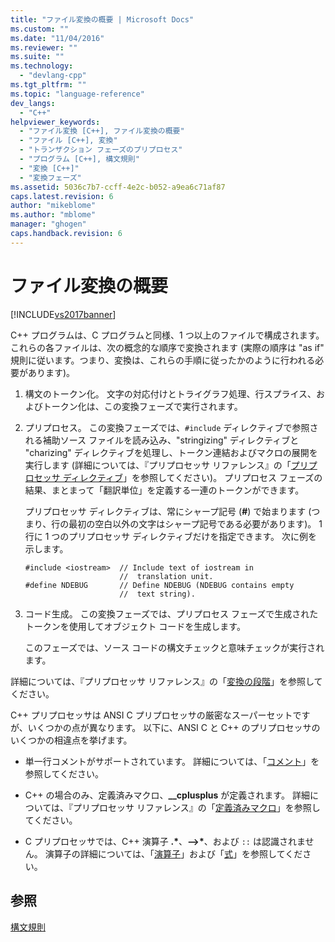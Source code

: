 ```yaml
---
title: "ファイル変換の概要 | Microsoft Docs"
ms.custom: ""
ms.date: "11/04/2016"
ms.reviewer: ""
ms.suite: ""
ms.technology: 
  - "devlang-cpp"
ms.tgt_pltfrm: ""
ms.topic: "language-reference"
dev_langs: 
  - "C++"
helpviewer_keywords: 
  - "ファイル変換 [C++], ファイル変換の概要"
  - "ファイル [C++], 変換"
  - "トランザクション フェーズのプリプロセス"
  - "プログラム [C++], 構文規則"
  - "変換 [C++]"
  - "変換フェーズ"
ms.assetid: 5036c7b7-ccff-4e2c-b052-a9ea6c71af87
caps.latest.revision: 6
author: "mikeblome"
ms.author: "mblome"
manager: "ghogen"
caps.handback.revision: 6
---
```

# ファイル変換の概要
[!INCLUDE[vs2017banner](../assembler/inline/includes/vs2017banner.md)]

C\+\+ プログラムは、C プログラムと同様、1 つ以上のファイルで構成されます。  これらの各ファイルは、次の概念的な順序で変換されます \(実際の順序は "as if" 規則に従います。つまり、変換は、これらの手順に従ったかのように行われる必要があります\)。  
  
1.  構文のトークン化。  文字の対応付けとトライグラフ処理、行スプライス、およびトークン化は、この変換フェーズで実行されます。  
  
2.  プリプロセス。  この変換フェーズでは、`#include` ディレクティブで参照される補助ソース ファイルを読み込み、"stringizing" ディレクティブと "charizing" ディレクティブを処理し、トークン連結およびマクロの展開を実行します \(詳細については、『プリプロセッサ リファレンス』の「[プリプロセッサ ディレクティブ](../preprocessor/preprocessor-directives.md)」を参照してください\)。  プリプロセス フェーズの結果、まとまって「翻訳単位」を定義する一連のトークンができます。  
  
     プリプロセッサ ディレクティブは、常にシャープ記号 \(**\#**\) で始まります \(つまり、行の最初の空白以外の文字はシャープ記号である必要があります\)。  1 行に 1 つのプリプロセッサ ディレクティブだけを指定できます。  次に例を示します。  
  
    ```  
    #include <iostream>  // Include text of iostream in   
                         //  translation unit.  
    #define NDEBUG       // Define NDEBUG (NDEBUG contains empty   
                         //  text string).  
    ```  
  
3.  コード生成。  この変換フェーズでは、プリプロセス フェーズで生成されたトークンを使用してオブジェクト コードを生成します。  
  
     このフェーズでは、ソース コードの構文チェックと意味チェックが実行されます。  
  
 詳細については、『プリプロセッサ リファレンス』の「[変換の段階](../preprocessor/phases-of-translation.md)」を参照してください。  
  
 C\+\+ プリプロセッサは ANSI C プリプロセッサの厳密なスーパーセットですが、いくつかの点が異なります。  以下に、ANSI C と C\+\+ のプリプロセッサのいくつかの相違点を挙げます。  
  
-   単一行コメントがサポートされています。  詳細については、「[コメント](../cpp/comments-cpp.md)」を参照してください。  
  
-   C\+\+ の場合のみ、定義済みマクロ、**\_\_cplusplus** が定義されます。  詳細については、『プリプロセッサ リファレンス』の「[定義済みマクロ](../preprocessor/predefined-macros.md)」を参照してください。  
  
-   C プリプロセッサでは、C\+\+ 演算子 **.\***、**–\>\***、および `::` は認識されません。  演算子の詳細については、「[演算子](../cpp/cpp-built-in-operators-precedence-and-associativity.md)」および「[式](../cpp/expressions-cpp.md)」を参照してください。  
  
## 参照  
 [構文規則](../cpp/lexical-conventions.md)